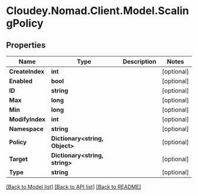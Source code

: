 # Cloudey.Nomad.Client.Model.ScalingPolicy

## Properties

Name | Type | Description | Notes
------------ | ------------- | ------------- | -------------
**CreateIndex** | **int** |  | [optional] 
**Enabled** | **bool** |  | [optional] 
**ID** | **string** |  | [optional] 
**Max** | **long** |  | [optional] 
**Min** | **long** |  | [optional] 
**ModifyIndex** | **int** |  | [optional] 
**Namespace** | **string** |  | [optional] 
**Policy** | **Dictionary&lt;string, Object&gt;** |  | [optional] 
**Target** | **Dictionary&lt;string, string&gt;** |  | [optional] 
**Type** | **string** |  | [optional] 

[[Back to Model list]](../README.md#documentation-for-models) [[Back to API list]](../README.md#documentation-for-api-endpoints) [[Back to README]](../README.md)

